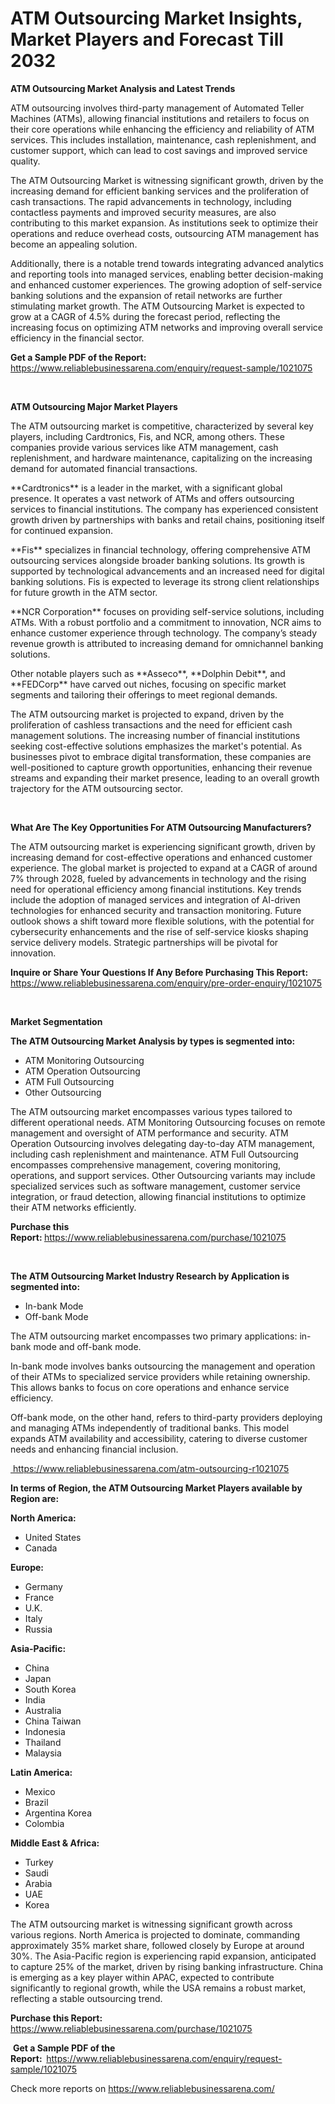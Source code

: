 <p><h1>ATM Outsourcing Market Insights, Market Players and Forecast Till 2032</h1></p><p><strong>ATM Outsourcing Market Analysis and Latest Trends</strong></p>
<p><p>ATM outsourcing involves third-party management of Automated Teller Machines (ATMs), allowing financial institutions and retailers to focus on their core operations while enhancing the efficiency and reliability of ATM services. This includes installation, maintenance, cash replenishment, and customer support, which can lead to cost savings and improved service quality.</p><p>The ATM Outsourcing Market is witnessing significant growth, driven by the increasing demand for efficient banking services and the proliferation of cash transactions. The rapid advancements in technology, including contactless payments and improved security measures, are also contributing to this market expansion. As institutions seek to optimize their operations and reduce overhead costs, outsourcing ATM management has become an appealing solution.</p><p>Additionally, there is a notable trend towards integrating advanced analytics and reporting tools into managed services, enabling better decision-making and enhanced customer experiences. The growing adoption of self-service banking solutions and the expansion of retail networks are further stimulating market growth. The ATM Outsourcing Market is expected to grow at a CAGR of 4.5% during the forecast period, reflecting the increasing focus on optimizing ATM networks and improving overall service efficiency in the financial sector.</p></p>
<p><strong>Get a Sample PDF of the Report:&nbsp;</strong> <a href="https://www.reliablebusinessarena.com/enquiry/request-sample/1021075?utm_campaign=1891&utm_medium=2&utm_source=Github&utm_content=ia&utm_term=21022025&utm_id=atm-outsourcing">https://www.reliablebusinessarena.com/enquiry/request-sample/1021075</a></p>
<p>&nbsp;</p>
<p><strong>ATM Outsourcing Major Market Players</strong></p>
<p><p>The ATM outsourcing market is competitive, characterized by several key players, including Cardtronics, Fis, and NCR, among others. These companies provide various services like ATM management, cash replenishment, and hardware maintenance, capitalizing on the increasing demand for automated financial transactions.</p><p>**Cardtronics** is a leader in the market, with a significant global presence. It operates a vast network of ATMs and offers outsourcing services to financial institutions. The company has experienced consistent growth driven by partnerships with banks and retail chains, positioning itself for continued expansion.</p><p>**Fis** specializes in financial technology, offering comprehensive ATM outsourcing services alongside broader banking solutions. Its growth is supported by technological advancements and an increased need for digital banking solutions. Fis is expected to leverage its strong client relationships for future growth in the ATM sector.</p><p>**NCR Corporation** focuses on providing self-service solutions, including ATMs. With a robust portfolio and a commitment to innovation, NCR aims to enhance customer experience through technology. The company’s steady revenue growth is attributed to increasing demand for omnichannel banking solutions.</p><p>Other notable players such as **Asseco**, **Dolphin Debit**, and **FEDCorp** have carved out niches, focusing on specific market segments and tailoring their offerings to meet regional demands.</p><p>The ATM outsourcing market is projected to expand, driven by the proliferation of cashless transactions and the need for efficient cash management solutions. The increasing number of financial institutions seeking cost-effective solutions emphasizes the market's potential. As businesses pivot to embrace digital transformation, these companies are well-positioned to capture growth opportunities, enhancing their revenue streams and expanding their market presence, leading to an overall growth trajectory for the ATM outsourcing sector.</p></p>
<p>&nbsp;</p>
<p><strong>What Are The Key Opportunities For ATM Outsourcing Manufacturers?</strong></p>
<p><p>The ATM outsourcing market is experiencing significant growth, driven by increasing demand for cost-effective operations and enhanced customer experience. The global market is projected to expand at a CAGR of around 7% through 2028, fueled by advancements in technology and the rising need for operational efficiency among financial institutions. Key trends include the adoption of managed services and integration of AI-driven technologies for enhanced security and transaction monitoring. Future outlook shows a shift toward more flexible solutions, with the potential for cybersecurity enhancements and the rise of self-service kiosks shaping service delivery models. Strategic partnerships will be pivotal for innovation.</p></p>
<p><strong>Inquire or Share Your Questions If Any Before Purchasing This Report:</strong> <a href="https://www.reliablebusinessarena.com/enquiry/pre-order-enquiry/1021075?utm_campaign=1891&utm_medium=2&utm_source=Github&utm_content=ia&utm_term=21022025&utm_id=atm-outsourcing">https://www.reliablebusinessarena.com/enquiry/pre-order-enquiry/1021075</a></p>
<p>&nbsp;</p>
<p><strong>Market Segmentation</strong></p>
<p><strong>The ATM Outsourcing Market Analysis by types is segmented into:</strong></p>
<p><ul><li>ATM Monitoring Outsourcing</li><li>ATM Operation Outsourcing</li><li>ATM Full Outsourcing</li><li>Other Outsourcing</li></ul></p>
<p><p>The ATM outsourcing market encompasses various types tailored to different operational needs. ATM Monitoring Outsourcing focuses on remote management and oversight of ATM performance and security. ATM Operation Outsourcing involves delegating day-to-day ATM management, including cash replenishment and maintenance. ATM Full Outsourcing encompasses comprehensive management, covering monitoring, operations, and support services. Other Outsourcing variants may include specialized services such as software management, customer service integration, or fraud detection, allowing financial institutions to optimize their ATM networks efficiently.</p></p>
<p><strong>Purchase this Report:&nbsp;</strong><a href="https://www.reliablebusinessarena.com/purchase/1021075?utm_campaign=1891&utm_medium=2&utm_source=Github&utm_content=ia&utm_term=21022025&utm_id=atm-outsourcing">https://www.reliablebusinessarena.com/purchase/1021075</a></p>
<p>&nbsp;</p>
<p><strong>The ATM Outsourcing Market Industry Research by Application is segmented into:</strong></p>
<p><ul><li>In-bank Mode</li><li>Off-bank Mode</li></ul></p>
<p><p>The ATM outsourcing market encompasses two primary applications: in-bank mode and off-bank mode. </p><p>In-bank mode involves banks outsourcing the management and operation of their ATMs to specialized service providers while retaining ownership. This allows banks to focus on core operations and enhance service efficiency. </p><p>Off-bank mode, on the other hand, refers to third-party providers deploying and managing ATMs independently of traditional banks. This model expands ATM availability and accessibility, catering to diverse customer needs and enhancing financial inclusion. </p></p>
<p><a href="https://www.reliablebusinessarena.com/atm-outsourcing-r1021075?utm_campaign=1891&utm_medium=2&utm_source=Github&utm_content=ia&utm_term=21022025&utm_id=atm-outsourcing">&nbsp;https://www.reliablebusinessarena.com/atm-outsourcing-r1021075</a></p>
<p><strong>In terms of Region, the ATM Outsourcing Market Players available by Region are:</strong></p>
<p>
    <p> <strong> North America: </strong>
        <ul>
            <li>United States</li>
            <li>Canada</li>
        </ul>
        </p> 
    <p> <strong> Europe: </strong>
        <ul>
            <li>Germany</li>
            <li>France</li>
            <li>U.K.</li>
            <li>Italy</li>
            <li>Russia</li>
        </ul>
        </p> 
    <p> <strong> Asia-Pacific: </strong>
        <ul>
            <li>China</li>
            <li>Japan</li>
            <li>South Korea</li>
            <li>India</li>
            <li>Australia</li>
            <li>China Taiwan</li>
            <li>Indonesia</li>
            <li>Thailand</li>
            <li>Malaysia</li>
        </ul>
        </p> 
    <p> <strong> Latin America: </strong>
        <ul>
            <li>Mexico</li>
            <li>Brazil</li>
            <li>Argentina Korea</li>
            <li>Colombia</li>
        </ul>
        </p> 
    <p> <strong> Middle East & Africa: </strong>
        <ul>
            <li>Turkey</li>
            <li>Saudi</li>
            <li>Arabia</li>
            <li>UAE</li>
            <li>Korea</li>
        </ul>
    </p>
    </p>
<p><p>The ATM outsourcing market is witnessing significant growth across various regions. North America is projected to dominate, commanding approximately 35% market share, followed closely by Europe at around 30%. The Asia-Pacific region is experiencing rapid expansion, anticipated to capture 25% of the market, driven by rising banking infrastructure. China is emerging as a key player within APAC, expected to contribute significantly to regional growth, while the USA remains a robust market, reflecting a stable outsourcing trend.</p></p>
<p><strong>Purchase this Report: </strong><a href="https://www.reliablebusinessarena.com/purchase/1021075?utm_campaign=1891&utm_medium=2&utm_source=Github&utm_content=ia&utm_term=21022025&utm_id=atm-outsourcing">https://www.reliablebusinessarena.com/purchase/1021075</a></p>
<p>&nbsp;<strong>Get a Sample PDF of the Report:&nbsp;&nbsp;</strong><a href="https://www.reliablebusinessarena.com/enquiry/request-sample/1021075?utm_campaign=1891&utm_medium=2&utm_source=Github&utm_content=ia&utm_term=21022025&utm_id=atm-outsourcing">https://www.reliablebusinessarena.com/enquiry/request-sample/1021075</a></p>
<p><strong></strong></p>
<p>Check more reports on <a href="https://www.reliablebusinessarena.com/?utm_campaign=1891&utm_medium=2&utm_source=Github&utm_content=ia&utm_term=21022025&utm_id=atm-outsourcing">https://www.reliablebusinessarena.com/</a></p>